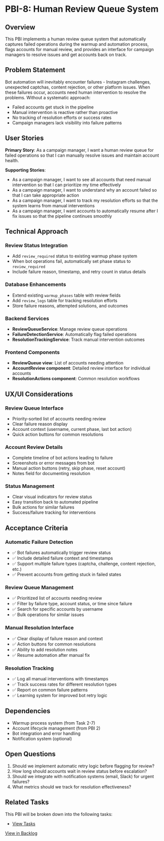 # PBI-8: Human Review Queue System

## Overview

This PBI implements a human review queue system that automatically captures failed operations during the warmup and automation process, flags accounts for manual review, and provides an interface for campaign managers to resolve issues and get accounts back on track.

## Problem Statement

Bot automation will inevitably encounter failures - Instagram challenges, unexpected captchas, content rejection, or other platform issues. When these failures occur, accounts need human intervention to resolve the problems. Without a systematic approach:

- Failed accounts get stuck in the pipeline
- Manual intervention is reactive rather than proactive
- No tracking of resolution efforts or success rates
- Campaign managers lack visibility into failure patterns

## User Stories

**Primary Story**: As a campaign manager, I want a human review queue for failed operations so that I can manually resolve issues and maintain account health.

**Supporting Stories**:
- As a campaign manager, I want to see all accounts that need manual intervention so that I can prioritize my time effectively
- As a campaign manager, I want to understand why an account failed so that I can take appropriate action
- As a campaign manager, I want to track my resolution efforts so that the system learns from manual interventions
- As a campaign manager, I want accounts to automatically resume after I fix issues so that the pipeline continues smoothly

## Technical Approach

### Review Status Integration
- Add `review_required` status to existing warmup phase system
- When bot operations fail, automatically set phase status to `review_required`
- Include failure reason, timestamp, and retry count in status details

### Database Enhancements
- Extend existing `warmup_phases` table with review fields
- Add `review_logs` table for tracking resolution efforts
- Store failure reasons, attempted solutions, and outcomes

### Backend Services
- **ReviewQueueService**: Manage review queue operations
- **FailureDetectionService**: Automatically flag failed operations
- **ResolutionTrackingService**: Track manual intervention outcomes

### Frontend Components
- **ReviewQueue view**: List of accounts needing attention
- **AccountReview component**: Detailed review interface for individual accounts
- **ResolutionActions component**: Common resolution workflows

## UX/UI Considerations

### Review Queue Interface
- Priority-sorted list of accounts needing review
- Clear failure reason display
- Account context (username, current phase, last bot action)
- Quick action buttons for common resolutions

### Account Review Details
- Complete timeline of bot actions leading to failure
- Screenshots or error messages from bot
- Manual action buttons (retry, skip phase, reset account)
- Notes field for documenting resolution

### Status Management
- Clear visual indicators for review status
- Easy transition back to automated pipeline
- Bulk actions for similar failures
- Success/failure tracking for interventions

## Acceptance Criteria

### Automatic Failure Detection
- ✅ Bot failures automatically trigger review status
- ✅ Include detailed failure context and timestamps
- ✅ Support multiple failure types (captcha, challenge, content rejection, etc.)
- ✅ Prevent accounts from getting stuck in failed states

### Review Queue Management
- ✅ Prioritized list of accounts needing review
- ✅ Filter by failure type, account status, or time since failure
- ✅ Search for specific accounts by username
- ✅ Bulk operations for similar issues

### Manual Resolution Interface
- ✅ Clear display of failure reason and context
- ✅ Action buttons for common resolutions
- ✅ Ability to add resolution notes
- ✅ Resume automation after manual fix

### Resolution Tracking
- ✅ Log all manual interventions with timestamps
- ✅ Track success rates for different resolution types
- ✅ Report on common failure patterns
- ✅ Learning system for improved bot retry logic

## Dependencies

- Warmup process system (from Task 2-7)
- Account lifecycle management (from PBI 2)
- Bot integration and error handling
- Notification system (optional)

## Open Questions

1. Should we implement automatic retry logic before flagging for review?
2. How long should accounts wait in review status before escalation?
3. Should we integrate with notification systems (email, Slack) for urgent failures?
4. What metrics should we track for resolution effectiveness?

## Related Tasks

This PBI will be broken down into the following tasks:
- [View Tasks](./tasks.md)

[View in Backlog](../backlog.md#user-content-8) 